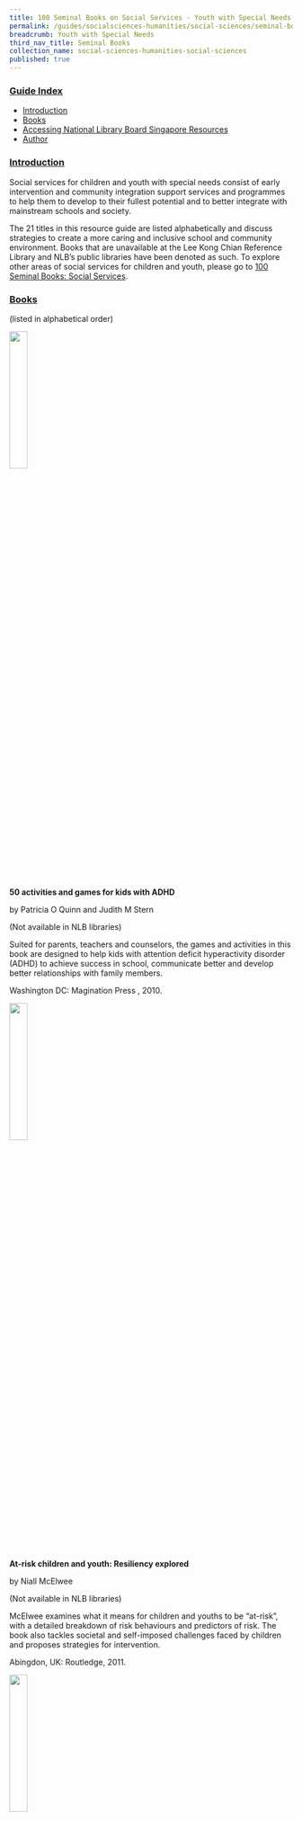 ```yaml
---
title: 100 Seminal Books on Social Services - Youth with Special Needs
permalink: /guides/socialsciences-humanities/social-sciences/seminal-books-youth-with-special-needs
breadcrumb: Youth with Special Needs
third_nav_title: Seminal Books
collection_name: social-sciences-humanities-social-sciences
published: true
---
```


### <u>Guide Index</u>

* [Introduction](#introduction)
* [Books](#books)
* [Accessing National Library Board Singapore Resources](#accessing-national-library-board-singapore-resources)
* [Author](#author)

### <u>Introduction</u>

Social services for children and youth with special needs consist of early intervention and community integration support services and programmes to help them to develop to their fullest potential and to better integrate with mainstream schools and society. 

The 21 titles in this resource guide are listed alphabetically and discuss strategies to create a more caring and inclusive school and community environment. Books that are unavailable at the Lee Kong Chian Reference Library and NLB’s public libraries have been denoted as such. To explore other areas of social services for children and youth, please go to [100 Seminal Books: Social Services](/guides/socialsciences-humanities/social-sciences/100seminalbooks-social-services).


### <u>Books</u>

(listed in alphabetical order)

<img src="/images/socsci-hum/No-1-Closed_Book_Icon.png" style="width: 25%;"> 

**50 activities and games for kids with ADHD**

by Patricia O Quinn and Judith M Stern

(Not available in NLB libraries)

Suited for parents, teachers and counselors, the games and activities in this book are designed to help kids with attention deficit hyperactivity disorder (ADHD) to achieve success in school, communicate better and develop better relationships with family members.

Washington DC: Magination Press , 2010.

<img src="/images/socsci-hum/No-1-Closed_Book_Icon.png" style="width: 25%;">

**At-risk children and youth: Resiliency explored**

by Niall McElwee

(Not available in NLB libraries)

McElwee examines what it means for children and youths to be “at-risk”, with a detailed breakdown of risk behaviours and predictors of risk. The book also tackles societal and self-imposed challenges faced by children and proposes strategies for intervention.

Abingdon, UK: Routledge, 2011.

<img src="/images/socsci-hum/No-1-Closed_Book_Icon.png" style="width: 25%;">

**Autism and reading comprehension: Ready-to-use lessons for teachers**

by Joseph Porter

(Not available in NLB libraries)

Porter has designed 90 hours of animal-themed lesson plans with step-by-step instructions covering eighteen worksheets for teachers and parents to help their children develop reading skills. Also included is an appendix list which suggests complementary activities for each animal theme.

Arlington, Texas: Future Horizons, 2011.

<img src="/images/socsci-hum/No-1-Closed_Book_Icon.png" style="width: 25%;">

**ehavior solutions for the inclusive classroom**

by Beth Aune, Beth Burt, Peter Gennaro

(Not available in NLB libraries)

A useful guide for teachers to create an inclusive and positive learning environment for all students. Learn to identify behaviours manifested by children with special needs and learning difficulties, such as out-of-seat behaviours, fidgeting, temper outbursts and difficulty with class work and homework.

Arlington, Texas: Future Horizons, 2010.

<img src="/images/socsci-hum/No-1-Closed_Book_Icon.png" style="width: 25%;">

**Can I tell you about Autism? A guide for friends, family and professionals**

by Jude Welton

(Not available in NLB libraries)

This illustrated book is suited for readers aged seven and above. The story’s central character, Tom, a young boy with autism, explains the challenges he faces in social communication, sensory overload and changes in his routine. He also provides detailed explanations of how adults can help by creating structure for the child and using visual schedules and social stories.

London: Jessica Kingsley, 2014.

<img src="/images/socsci-hum/No-1-Closed_Book_Icon.png" style="width: 25%;">

**Can I tell you about Dyslexia? A guide for friends, family and professionals**

by Alan M. Hultquist

(Not available in NLB libraries)

This illustrated book is suited for readers aged seven and above. Through the central figure of Zoe, readers will learn about the difficulties faced by dyslexics at home and in school and come to understand why learning to read and write is so challenging.

London: Jessica Kingsley, 2013.

<img src="/images/socsci-hum/No-1-Closed_Book_Icon.png" style="width: 25%;">

**Can I tell you about sensory processing difficulties: A guide for friends, family and professionals**

by Sue Allen

(Not available in NLB libraries)

An illustrated book for readers aged seven and above as well as teachers, parents, family members and occupational therapists who are involved in the care of children diagnosed with sensory processing difficulties. Through the character of Harry, the central figure in the story, readers will learn of the challenges faced by sufferers in accomplishing even routine tasks such as washing, dressing and eating meals.

London: Jessica Kingsley, 2016.

<img src="/images/socsci-hum/No-1-Closed_Book_Icon.png" style="width: 25%;">

<a href="http://eresources.nlb.gov.sg/Main/Browse?startsWith=P"><b>Causes and cures in the classroom: Getting to the root of academic and behavior problems</b></a>

by Margaret Searle

A helpful read for educators to identify common student learning and classroom behavioral challenges and suggestions to develop effective interventions for students. Searle tackles the root causes behind issues such as poor problem solving, memory and organisational skills, lack of attention focus, poor impulse control and disruptive behaviour.

All rights reserved, Alexandria, VA: Association for Supervision & Curriculum Development, 2013.

This title is available as an ebook on [ProQuest Ebook Central](http://eresources.nlb.gov.sg/Main/Browse?startsWith=P). myLibrary ID is required to access this ebook.

<img src="/images/socsci-hum/No-1-Closed_Book_Icon.png" style="width: 25%;">

**Coping with ADD/ADHD: Attention deficit disorder/ attention deficit hyperactivity disorder**

by Jaydene Morrison

(Not available in NLB libraries)

Gain a better understanding of attention deficit disorder (ADD) and learn what the appropriate treatment options are in this highly readable book. Included are case studies, lists and charts to help ADD/ ADHD people to gauge their own needs, goals and accomplishments.

New York: The Rosen Publishing Group, 1996.

<img src="/images/socsci-hum/No-1-Closed_Book_Icon.png" style="width: 25%;">

**Executive function “dysfunction”: Strategies for educators and parents**

by Rebecca A. Moyes

(Not available in NLB libraries)

Parents and educators of children with executive function difficulties will benefit from the useful insights on the cognitive processes that make up the executive functions and learn effective strategies to help children at home and in school to overcome their skill impairments.

London: Jessica Kingsley, 2014.

<img src="/images/socsci-hum/No-1-Closed_Book_Icon.png" style="width: 25%;">

**How do I teach this kid to read? Teaching literacy skills to young children with autism, from phonics to fluency**

by Kimberly A. Henry

(Not available in NLB libraries)

Teachers and parents can use the numerous activities in this book to assist young children with autism to develop early literacy skills. The exercises cover phonemic awareness, vocabulary and comprehension.

Arlington, Texas: Future Horizons, 2010.

<img src="/images/socsci-hum/No-1-Closed_Book_Icon.png" style="width: 25%;">

<a href="http://eservice.nlb.gov.sg/item_holding_s.aspx?bid=13600349"><b>I’m not naughty: A handbook on attention deficit/hyperactivity disorder (ADHD) for parents, care-givers and teachers</b></a>

by Lee Swee Huat

Call No.: RSING 362.1968589 LEE

Parents, caregivers and teachers who care for and teach children who are diagnosed with ADHD will read how this disorder manifests itself and learn about the “do’s and don’ts” of what should be done to help create a proper learning environment in the classroom and a nurturing space at home.

All rights reserved, Singapore: Society for the Promotion of Attention Deficit/Hyperactivity Disorder Research and Knowledge, 2010.

<img src="/images/socsci-hum/No-1-Closed_Book_Icon.png" style="width: 25%;">

**Inside asperger’s looking out**

by Kathy Hoopmann

(Not available in NLB libraries)

Through engaging text and colourful visuals, Hoopmann describes how people diagnosed with Asperger Syndrome react to bright lights, strong smells, social rules and interpret body language and facial expressions.

London: Jessica Kingsley, 2013.

<img src="/images/socsci-hum/No-1-Closed_Book_Icon.png" style="width: 25%;">

<a href="http://eservice.nlb.gov.sg/item_holding_s.aspx?bid=14338000"><b>Raising boys with ADHD: Secrets for parenting healthy, happy sons</b></a>

by Mary Anne Richey and  James W Forgan

Call No.: 618.928589 FOR

A handy guide with solutions and strategies for parents and teachers to help boys with attention deficit hyperactivity disorder (ADHD) to achieve success in school and complete the transition to college and the working world.

All rights reserved, Waco, Texas: Prufrock Press, 2012.

<img src="/images/socsci-hum/No-1-Closed_Book_Icon.png" style="width: 25%;">

**Strategy instruction for students with learning disabilities**

by Robert Reid, Torri Ortiz Lienemann, and Jessica L. Hagaman

(Not available in NLB libraries)

The authors advocate a step-by-step cognitive strategy for struggling learners to improve their study skills and performance in writing, reading and math. Included are detailed classroom examples, worksheets and checklists which teachers can conveniently use.

New York: Guilford Press, 2013.

<img src="/images/socsci-hum/No-1-Closed_Book_Icon.png" style="width: 25%;">

**The ADHD  workbook for kids: Helping children gain self-confidence, social skills and self-control**

by Lawrence E. Shapiro

(Not available in NLB libraries)

Written by an internationally known child psychologist and parenting expert, this workbook offers over 40 activities aimed at helping children with attention deficit hyperactivity disorder (ADHD) to identify their talents, build self-esteem and learn responsibility.

Oakland, California: New Harbinger Publications, Inc, 2010.

<img src="/images/socsci-hum/No-1-Closed_Book_Icon.png" style="width: 25%;">

<a href="http://eservice.nlb.gov.sg/item_holding_s.aspx?bid=201644153"><b>The complete guide to special education: Expert advice on evaluations, IEPs and helping kids succeed</b></a>

by Linda Wilmshurst and Alan W. Brue

Call No.: 371.9073 WIL

Written by school psychologists, this publication provides an overview of the special education process incorporating identification, assessment and intervention. Recommended for parents, teachers, school counselors, and school administrators who look after children with special needs.

All rights reserved, San Francisco: Jossey-Bass, 2010.

<img src="/images/socsci-hum/No-1-Closed_Book_Icon.png" style="width: 25%;">

<a href="http://eservice.nlb.gov.sg/item_holding_s.aspx?bid=13602389"><b>The gift of dyslexia: Why some of the smartest people can’t read… and how they can learn</b></a>

by Ronald D. Davis and Eldon M. Braun

Call No.: 371.9144 DAV

Davis helps to uncover the struggles dyslexics have with the written word and suggests how these difficulties can be mitigated by using the gifts of creativity and problem-solving which are observable in many dyslexics.

All rights reserved, New York: Penguin Group, 2010.

This title is also available as an ebook on [Overdrive](https://nlb.overdrive.com/media/312747). myLibrary ID is required to access this ebook.

<img src="/images/socsci-hum/No-1-Closed_Book_Icon.png" style="width: 25%;">

<a href="http://eservice.nlb.gov.sg/item_holding_s.aspx?bid=202582688"><b>The out-of-sync child grows up: Coping with sensory processing disorder in the adolescent and young adult years</b></a>

by Carol Stock Kranowitz

Call No.: 618.928 KRA

This book is a follow-up to the author’s previously published title, The out-of-sync child: Recognizing and coping with sensory processing disorder. A practical and useful guide for parents of teens who have been diagnosed as children with sensory processing disorder. Topics covered include strategies for socialising and dating, seeking help and support from loved ones and the benefits of occupational therapy.

New York: TarcherPerigee, 2016.

<img src="/images/socsci-hum/No-1-Closed_Book_Icon.png" style="width: 25%;">

<a href="http://eservice.nlb.gov.sg/item_holding_s.aspx?bid=8456877"><b>The out-of-sync child: Recognizing and coping with sensory processing disorder</b></a>

by Carol Stock Kranowitz

Call No.: RCLOS 618.928 KRA

Kranowitz provides a detailed overview of sensory processing disorder, and describes how children who are diagnosed with this disorder respond to touch, sounds, smells and visual stimuli as well as what caregivers can do to help them cope with everyday routines.

All rights reserved, New York: Perigee Book, 1998.

This title is also available as an ebook on [Overdrive](https://nlb.overdrive.com/media/2970325). myLibrary ID is required to access this ebook.

<img src="/images/socsci-hum/No-1-Closed_Book_Icon.png" style="width: 25%;">

<a href="http://eservice.nlb.gov.sg/item_holding_s.aspx?bid=202605997"><b>Understanding girls with ADHD: How they feel and why they do what they do</b></a>

by Kathleen Nadeau, Ellen Littman, and Patricia Quinn

Call No.: 618.928589 NAD

This book focuses on how attention deficit hyperactivity disorder (ADHD) affects girls of different ages and in different situations. The authors also detail a multifaceted treatment strategy and discuss controversial issues such as misdiagnosis and the use of medication.

All rights reserved, Washington, DC: Advantage Books 2017.

### <u>Accessing National Library Board Singapore Resources</u>

<b><u>Accessing the Print Materials</u></b>

You can search the library catalogue (for physical materials) in the library and from home (http://catalogue.nlb.gov.sg). The easy search function allows you to search/browse by author, title, keyword, subject and ISBN/ISSN whereas the advanced search allows you to narrow your searches to specific media types or language holdings. In both instances, you will also be able to limit your search to specific libraries by clicking on the “limit by branch” option.

**To search Lee Kong Chian Reference Library’s Holdings**

If you wish to search for only materials available in the Lee Kong Chian Reference Library, please always click on the “Limit by Branch” button at the bottom of the page, after you have keyed in your search term. This brings you to a new page whereby you will be able to select the library of your choice. Choose “Lee Kong Chian Reference Library” and select “yes” under the “Display only items available in the selected branch below” and then click on search.

**Things to note:**

Once you have identified the title that you need, please double-check the following information and write down the necessary info:

i. The “Status” of the item: the item is <u>not available</u> in the library, if the status displayed is “in transit”, “in process” or “not ready for loan”.

ii. Double-check that the item is in Lee Kong Chian Reference Library under “Branch”.

iii. Write down the <b><u>Location Code</u></b> and the <b><u>Call Number</u></b> of the item. This helps you to locate the item within Lee Kong Chian Reference Library. Please refer to the table below for more information (Note: Please feel free to approach the counter staff for help in locating the books.)

All featured books and periodicals are located at the Lee Kong Chian Reference Library.

<b><u>Accessing the Databases</u></b>

The National Library Board (NLB)’s eResources are free for all NLB members. Click [here](http://eresources.nlb.gov.sg/HowDoI.aspx) to find out how to register as a member.

If you’re having problems registering or logging in, please [contact us](http://www.nlb.gov.sg/ContactUs.aspx). If you wish to find information in the databases but am not sure where to begin, or need recommendations on which databases to use, please use the [“Ask A Librarian”](http://www.nlb.gov.sg/Research/AskUs.aspx) function or send an email to [ref@nlb.gov.sg](mailto:ref@library.nlb.gov.sg) for help. The librarian will get back to you within three working days.

### <u>Author</u>

Sharon Teng

The information in this resource guide is valid as of September 2018 and correct as far as we are able to ascertain from our sources. It is not intended to be an exhaustive or complete history on the subject. Please contact the Library for further reading materials on the topic.

All Rights Reserved. National Library Board Singapore 2018.